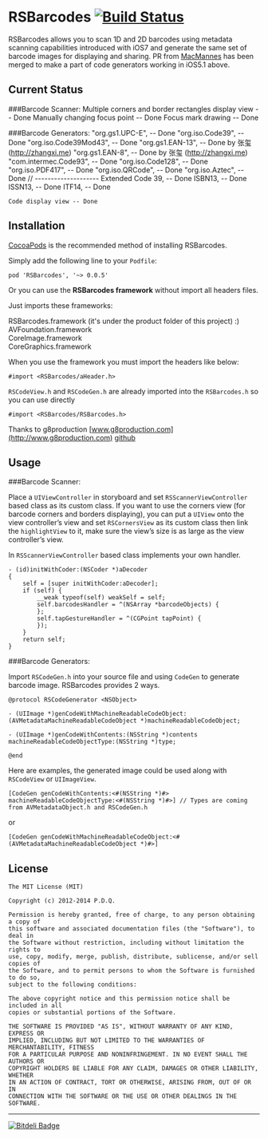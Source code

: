 RSBarcodes [![Build Status](https://travis-ci.org/yeahdongcn/RSBarcodes.png)](https://travis-ci.org/yeahdongcn/RSBarcodes)
==========
RSBarcodes allows you to scan 1D and 2D barcodes using metadata scanning capabilities introduced with iOS7 and generate the same set of barcode images for displaying and sharing. PR from <a href="https://github.com/MacMannes" target="_blank">MacMannes</a> has been merged to make a part of code generators working in iOS5.1 above.

Current Status
------------
###Barcode Scanner:
    Multiple corners and border rectangles display view -- Done
    Manually changing focus point -- Done
    Focus mark drawing -- Done

###Barcode Generators:
    "org.gs1.UPC-E", -- Done
    "org.iso.Code39", -- Done
    "org.iso.Code39Mod43", -- Done
    "org.gs1.EAN-13", -- Done by 张玺 (http://zhangxi.me)
    "org.gs1.EAN-8", -- Done by 张玺 (http://zhangxi.me)
    "com.intermec.Code93", -- Done
    "org.iso.Code128", -- Done
    "org.iso.PDF417", -- Done
    "org.iso.QRCode", -- Done
    "org.iso.Aztec", -- Done
    // --------------------
    Extended Code 39, -- Done
    ISBN13, -- Done
    ISSN13, -- Done
    ITF14, -- Done
    
    Code display view -- Done
    
Installation
------------
<a href="http://cocoapods.org/" target="_blank">CocoaPods</a> is the recommended method of installing RSBarcodes.

Simply add the following line to your `Podfile`:

    pod 'RSBarcodes', '~> 0.0.5'

Or you can use the **RSBarcodes framework** without import all headers files.

Just imports these frameworks:

RSBarcodes.framework (it's under the product folder of this project) :)  
AVFoundation.framework  
CoreImage.framework  
CoreGraphics.framework

When you use the framework you must import the headers like below:

    #import <RSBarcodes/aHeader.h>

`RSCodeView.h` and `RSCodeGen.h` are already imported into the `RSBarcodes.h` so you can use directly

    #import <RSBarcodes/RSBarcodes.h>

Thanks to g8production [www.g8production.com](http://www.g8production.com) [github](https://github.com/gali8)

Usage
------------
###Barcode Scanner:

Place a `UIViewController` in storyboard and set `RSScannerViewController` based class as its custom class. If you want to use the corners view (for barcode corners and borders displaying), you can put a `UIView` onto the view controller’s view and set `RSCornersView` as its custom class then link the `highlightView` to it, make sure the view’s size is as large as the view controller’s view.

In `RSScannerViewController` based class implements your own handler.

    - (id)initWithCoder:(NSCoder *)aDecoder
    {
        self = [super initWithCoder:aDecoder];
        if (self) {
            __weak typeof(self) weakSelf = self;
            self.barcodesHandler = ^(NSArray *barcodeObjects) {
            };
            self.tapGestureHandler = ^(CGPoint tapPoint) {
            });
        }
        return self;
    }

###Barcode Generators:

Import `RSCodeGen.h` into your source file and using `CodeGen` to generate barcode image. RSBarcodes provides 2 ways.

    @protocol RSCodeGenerator <NSObject>

    - (UIImage *)genCodeWithMachineReadableCodeObject:(AVMetadataMachineReadableCodeObject *)machineReadableCodeObject;

    - (UIImage *)genCodeWithContents:(NSString *)contents machineReadableCodeObjectType:(NSString *)type;

    @end

Here are examples, the generated image could be used along with `RSCodeView` or `UIImageView`.

    [CodeGen genCodeWithContents:<#(NSString *)#> machineReadableCodeObjectType:<#(NSString *)#>] // Types are coming from AVMetadataObject.h and RSCodeGen.h

or

    [CodeGen genCodeWithMachineReadableCodeObject:<#(AVMetadataMachineReadableCodeObject *)#>]

License
------------
    The MIT License (MIT)

    Copyright (c) 2012-2014 P.D.Q.

    Permission is hereby granted, free of charge, to any person obtaining a copy of
    this software and associated documentation files (the "Software"), to deal in
    the Software without restriction, including without limitation the rights to
    use, copy, modify, merge, publish, distribute, sublicense, and/or sell copies of
    the Software, and to permit persons to whom the Software is furnished to do so,
    subject to the following conditions:

    The above copyright notice and this permission notice shall be included in all
    copies or substantial portions of the Software.

    THE SOFTWARE IS PROVIDED "AS IS", WITHOUT WARRANTY OF ANY KIND, EXPRESS OR
    IMPLIED, INCLUDING BUT NOT LIMITED TO THE WARRANTIES OF MERCHANTABILITY, FITNESS
    FOR A PARTICULAR PURPOSE AND NONINFRINGEMENT. IN NO EVENT SHALL THE AUTHORS OR
    COPYRIGHT HOLDERS BE LIABLE FOR ANY CLAIM, DAMAGES OR OTHER LIABILITY, WHETHER
    IN AN ACTION OF CONTRACT, TORT OR OTHERWISE, ARISING FROM, OUT OF OR IN
    CONNECTION WITH THE SOFTWARE OR THE USE OR OTHER DEALINGS IN THE SOFTWARE.

------------  
[![Bitdeli Badge](https://d2weczhvl823v0.cloudfront.net/yeahdongcn/rsbarcodes/trend.png)](https://bitdeli.com/free "Bitdeli Badge")

